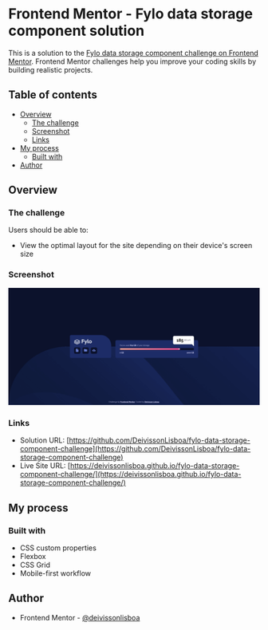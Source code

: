 # Frontend Mentor - Fylo data storage component solution

This is a solution to the [Fylo data storage component challenge on Frontend Mentor](https://www.frontendmentor.io/challenges/fylo-data-storage-component-1dZPRbV5n). Frontend Mentor challenges help you improve your coding skills by building realistic projects.

## Table of contents

- [Overview](#overview)
  - [The challenge](#the-challenge)
  - [Screenshot](#screenshot)
  - [Links](#links)
- [My process](#my-process)
  - [Built with](#built-with)
- [Author](#author)

## Overview

### The challenge

Users should be able to:

- View the optimal layout for the site depending on their device's screen size

### Screenshot

![](./images/screenshot.png)

### Links

- Solution URL: [https://github.com/DeivissonLisboa/fylo-data-storage-component-challenge](https://github.com/DeivissonLisboa/fylo-data-storage-component-challenge)
- Live Site URL: [https://deivissonlisboa.github.io/fylo-data-storage-component-challenge/](https://deivissonlisboa.github.io/fylo-data-storage-component-challenge/)

## My process

### Built with

- CSS custom properties
- Flexbox
- CSS Grid
- Mobile-first workflow

## Author

- Frontend Mentor - [@deivissonlisboa](https://www.frontendmentor.io/profile/deivissonlisboa)
